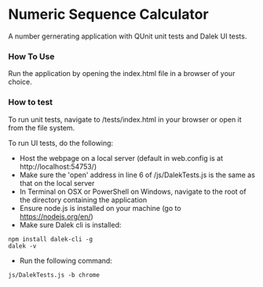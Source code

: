 ﻿# Numeric Sequence Calculator

A number gernerating application with QUnit unit tests and Dalek UI tests.

### How To Use

Run the application by opening the index.html file in a browser of your choice.

### How to test

To run unit tests, navigate to /tests/index.html in your browser or open it from the file system.

To run UI tests, do the following:

- Host the webpage on a local server (default in web.config is at http://localhost:54753/)
- Make sure the 'open' address in line 6 of /js/DalekTests.js is the same as that on the local server
- In Terminal on OSX or PowerShell on Windows, navigate to the root of the directory containing the application
- Ensure node.js is installed on your machine (go to https://nodejs.org/en/)
- Make sure Dalek cli is installed:

```
npm install dalek-cli -g
dalek -v
```

- Run the following command:

```
js/DalekTests.js -b chrome
```